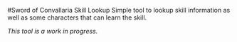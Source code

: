 #Sword of Convallaria Skill Lookup
Simple tool to lookup skill information as well as some characters that can learn the skill.

*This tool is a work in progress.*

